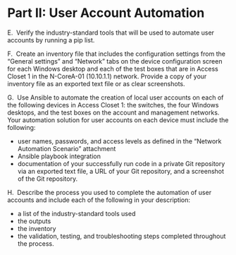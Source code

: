 # Part II: User Account Automation

E.  Verify the industry-standard tools that will be used to automate user accounts by running a pip list.

F.  Create an inventory file that includes the configuration settings from the “General settings” and “Network” tabs on the device configuration screen for each Windows desktop and each of the test boxes that are in Access Closet 1 in the N-CoreA-01 (10.10.1.1) network. Provide a copy of your inventory file as an exported text file or as clear screenshots.

G.  Use Ansible to automate the creation of local user accounts on each of the following devices in Access Closet 1: the switches, the four Windows desktops, and the test boxes on the account and management networks. Your automation solution for user accounts on each device must include the following:

- user names, passwords, and access levels as defined in the “Network Automation Scenario” attachment<br>
- Ansible playbook integration<br>
- documentation of your successfully run code in a private Git repository via an exported text file, a URL of your Git repository, and a screenshot of the Git repository.


H.  Describe the process you used to complete the automation of user accounts and include each of the following in your description:

- a list of the industry-standard tools used<br>
- the outputs<br>
- the inventory<br>
- the validation, testing, and troubleshooting steps completed throughout the process.
